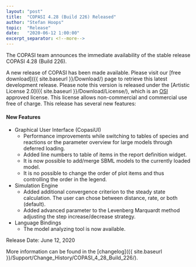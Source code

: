 ```yaml
--- 
layout: "post" 
title:  "COPASI 4.28 (Build 226) Released" 
author: "Stefan Hoops" 
topic:  "Release" 
date:   "2020-06-12 1:00:00" 
excerpt_separator: <!--more--> 
--- 
```

 
The COPASI team announces the immediate availability of the stable 
release COPASI 4.28 (Build 226).
 
A new release of COPASI has been made available. Please visit our [free download]({{ site.baseurl }}/Download/) page to retrieve this latest development release. Please note this version is released under the [Artistic License 2.0]({{ site.baseurl }}/Download/License/), which is an [OSI](http://www.opensource.org/) approved license. This license allows non-commercial and commercial use free of charge. This release has several new features:
 
<!--more--> 
#### New Features
* Graphical User Interface (CopasiUI)
  * Performance improvements while switching to tables of species and reactions or the parameter overview
    for large models through deferred loading.
  * Added line numbers to table of items in the report definition widget.
  * It is now possible to add/merge SBML models to the currently loaded model.
  * It is no possible to change the order of plot items and thus controlling the order in the legend.
* Simulation Engine
  * Added additional convergence criterion to the steady state calculation. The user can chose between
    distance, rate, or both (default). 
  * Added advanced parameter to the Levenberg Marquardt method adjusting the step increase/decrease strategy. 
* Language Bindings
  * The model analyzing tool is now available.
 
Release Date: June 12, 2020 
 
More information can be found in the 
[changelog]({{ site.baseurl }}/Support/Change_History/COPASI_4_28_Build_226/). 
